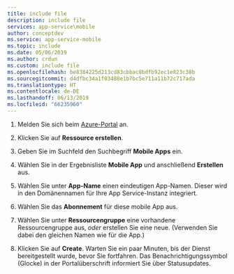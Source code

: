 ```yaml
---
title: include file
description: include file
services: app-service\mobile
author: conceptdev
ms.service: app-service-mobile
ms.topic: include
ms.date: 05/06/2019
ms.author: crdun
ms.custom: include file
ms.openlocfilehash: be8384225d213cd83cbbac8bdfb92ec1e823c38b
ms.sourcegitcommit: d4dfbc34a1f03488e1b7bc5e711a11b72c717ada
ms.translationtype: HT
ms.contentlocale: de-DE
ms.lasthandoff: 06/13/2019
ms.locfileid: "66235960"
---
```

1. Melden Sie sich beim [Azure-Portal] an.

2. Klicken Sie auf **Ressource erstellen**.

3. Geben Sie im Suchfeld den Suchbegriff **Mobile Apps** ein.

4. Wählen Sie in der Ergebnisliste **Mobile App** und anschließend **Erstellen** aus.

5. Wählen Sie unter **App-Name** einen eindeutigen App-Namen. Dieser wird in den Domänennamen für Ihre App Service-Instanz integriert.

6. Wählen Sie das **Abonnement** für diese mobile App aus.

7. Wählen Sie unter **Ressourcengruppe** eine vorhandene Ressourcengruppe aus, _oder_ erstellen Sie eine neue. (Verwenden Sie dabei den gleichen Namen wie für die App.)

8. Klicken Sie auf **Create**. Warten Sie ein paar Minuten, bis der Dienst bereitgestellt wurde, bevor Sie fortfahren. Das Benachrichtigungssymbol (Glocke) in der Portalüberschrift informiert Sie über Statusupdates.

<!-- URLs. -->
[Azure-Portal]: https://portal.azure.com/
